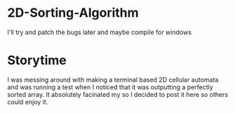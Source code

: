 # 2D-Sorting-Algorithm
I'll try and patch the bugs later and maybe compile for windows

# Storytime
I was messing around with making a terminal based 2D cellular automata and was running a test when I noticed that it was outputting a perfectly sorted array.
It absolutely facinated my so I decided to post it here so others could enjoy it.
